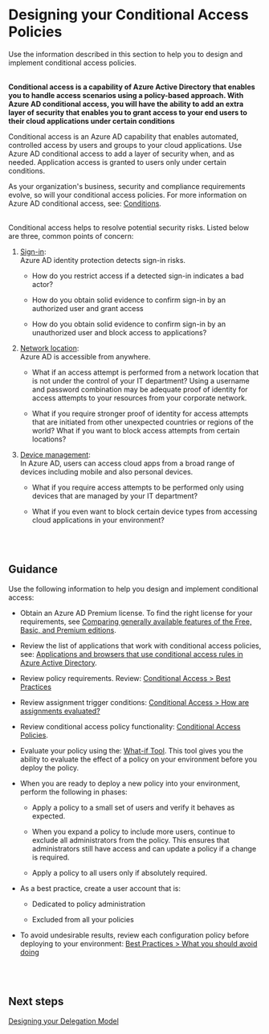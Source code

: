 # Designing your Conditional Access Policies
Use the information described in this section to help you to design and implement conditional access policies. 
<br />
<br />

**Conditional access is a capability of Azure Active Directory that enables you to handle access scenarios using a policy-based approach. With Azure AD conditional access, you will have the ability to add an extra layer of security that enables you to grant access to your end users to their cloud applications under certain conditions**

Conditional access is an Azure AD capability that enables automated, controlled access by users and groups to your cloud applications. Use Azure AD conditional access to add a layer of security when, and as needed. Application access is granted to users only under certain conditions. 

As your organization's business, security and compliance requirements evolve, so will your conditional access policies. For more information on Azure AD conditional access, see: [Conditions](https://docs.microsoft.com/en-us/azure/active-directory/active-directory-conditional-access-conditions).
<br />
<br />

Conditional access helps to resolve potential security risks. Listed below are three, common points of concern: 

1. [Sign-in](https://docs.microsoft.com/en-us/azure/active-directory/active-directory-conditional-access-conditions#sign-in-risk):  
 Azure AD identity protection detects sign-in risks.  

   - How do you restrict access if a detected sign-in indicates a bad actor?  

   - How do you obtain solid evidence to confirm sign-in by an authorized user and grant access
   
   - How do you obtain solid evidence to confirm sign-in by an unauthorized user and block access to applications? 

2. [Network location](https://docs.microsoft.com/en-us/azure/active-directory/active-directory-conditional-access-locations):  
  Azure AD is accessible from anywhere. 

   - What if an access attempt is performed from a network location that is not under the control of your IT department? Using a username and password combination may be adequate proof of identity for access attempts to your resources from your corporate network.  

   - What if you require stronger proof of identity for access attempts that are initiated from other unexpected countries or regions of the world? What if you want to block access attempts from certain locations?  

3. [Device management](https://docs.microsoft.com/en-us/azure/active-directory/active-directory-conditional-access-conditions#device-platforms):  
  In Azure AD, users can access cloud apps from a broad range of devices including mobile and also personal devices.  

   - What if you require access attempts to be performed only using devices that are managed by your IT department?  

   - What if you even want to block certain device types from accessing cloud applications in your environment?  
<br />
<br />

## Guidance  
Use the following information to help you design and implement conditional access: 

- Obtain an Azure AD Premium license. To find the right license for your requirements, see [Comparing generally available features of the Free, Basic, and Premium editions](https://azure.microsoft.com/en-us/services/active-directory/). 

- Review the list of applications that work with conditional access policies, see: [Applications and browsers that use conditional access rules in Azure Active Directory](https://docs.microsoft.com/en-us/azure/active-directory/active-directory-conditional-access-technical-reference). 

- Review policy requirements. Review: [Conditional Access > Best Practices](https://docs.microsoft.com/en-us/azure/active-directory/active-directory-conditional-access-best-practices#what-you-should-know)  

- Review assignment trigger conditions: [Conditional Access > How are assignments evaluated?](https://docs.microsoft.com/en-us/azure/active-directory/active-directory-conditional-access-best-practices#what-you-should-know) 

- Review conditional access policy functionality:  [Conditional Access Policies](https://docs.microsoft.com/en-us/azure/active-directory/active-directory-conditional-access-azure-portal#conditional-access-policies). 

- Evaluate your policy using the:  [What-if Tool](https://docs.microsoft.com/en-us/azure/active-directory/active-directory-conditional-access-whatif). This tool gives you the ability to evaluate the effect of a policy on your environment before you deploy the policy. 

- When you are ready to deploy a new policy into your environment, perform the following in phases: 

  - Apply a policy to a small set of users and verify it behaves as expected.  

  - When you expand a policy to include more users, continue to exclude all administrators from the policy. This ensures that administrators still have access and can update a policy if a change is required. 

  - Apply a policy to all users only if absolutely required.  

- As a best practice, create a user account that is: 

  - Dedicated to policy administration  

  - Excluded from all your policies 

- To avoid undesirable results, review each configuration policy before deploying to your environment: [Best Practices > What you should avoid doing](https://docs.microsoft.com/en-us/azure/active-directory/active-directory-conditional-access-best-practices#what-you-should-avoid-doing)
<br />
<br />
 
## Next steps
[Designing your Delegation Model](https://github.com/alvarovitta/Azure-Security/blob/master/4.2-Designing-your-Delegation-Model.md)
